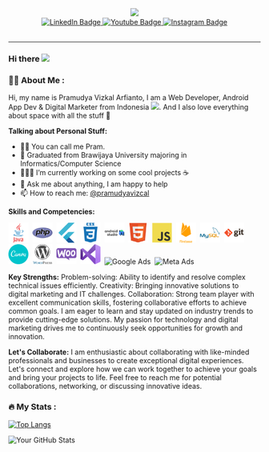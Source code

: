 <div id="header" align="center">
  <img src="https://media.giphy.com/media/M9gbBd9nbDrOTu1Mqx/giphy.gif" width="100"/>
<div id="badges">
  <a href="your-linkedin-URL">
    <img src="https://img.shields.io/badge/LinkedIn-blue?style=for-the-badge&logo=linkedin&logoColor=white" alt="LinkedIn Badge"/>
  </a>
  <a href="your-youtube-URL">
    <img src="https://img.shields.io/badge/YouTube-red?style=for-the-badge&logo=youtube&logoColor=white" alt="Youtube Badge"/>
  </a>
  <a href="your-twitter-URL">
    <img src="https://img.shields.io/badge/Instagram-yellow?style=for-the-badge&logo=instagram&logoColor=white" alt="Instagram Badge"/>
  </a>
</div>
<img src="https://komarev.com/ghpvc/?username=pramudyavizcal&style=flat-square&color=blue" alt=""/>
  
</div>

---
### Hi there <img src="https://media.giphy.com/media/hvRJCLFzcasrR4ia7z/giphy.gif" width="25px">
### :man_technologist: About Me :
Hi, my name is Pramudya Vizkal Arfianto, I am a Web Developer, Android App Dev & Digital Marketer from Indonesia <img src="https://media.giphy.com/media/WUlplcMpOCEmTGBtBW/giphy.gif" width="30">. And I also love everything about space with all the stuff 🌌

**Talking about Personal Stuff:**

- 👨‍🎓 You can call me Pram.
- 🏫 Graduated from Brawijaya University majoring in Informatics/Computer Science
- 👨🏽‍💻 I’m currently working on some cool projects ☕
- 💬 Ask me about anything, I am happy to help
- 📫 How to reach me: [@pramudyavizcal](https://instagram.com/pramudyavizcal_)

**Skills and Competencies:**
<div>
  <img src="https://github.com/devicons/devicon/blob/master/icons/java/java-original-wordmark.svg" title="Java" alt="Java" width="40" height="40"/>&nbsp;
  <img src="https://github.com/devicons/devicon/blob/master/icons/php/php-original.svg" title="PHP" alt="PHP" width="40" height="40"/>&nbsp;
  <img src="https://github.com/devicons/devicon/blob/master/icons/flutter/flutter-original.svg" title="Flutter" alt="Flutter" width="40" height="40"/>&nbsp;
  <img src="https://github.com/devicons/devicon/blob/master/icons/css3/css3-plain-wordmark.svg"  title="CSS3" alt="CSS" width="40" height="40"/>&nbsp;
  <img src="https://github.com/devicons/devicon/blob/master/icons/androidstudio/androidstudio-original-wordmark.svg" title="Android Studio"  alt="Android Studio" width="40" height="40"/>&nbsp;
  <img src="https://github.com/devicons/devicon/blob/master/icons/html5/html5-original.svg" title="HTML5" alt="HTML" width="40" height="40"/>&nbsp;
  <img src="https://github.com/devicons/devicon/blob/master/icons/javascript/javascript-original.svg" title="JavaScript" alt="JavaScript" width="40" height="40"/>&nbsp;
  <img src="https://github.com/devicons/devicon/blob/master/icons/firebase/firebase-plain-wordmark.svg" title="Firebase" alt="Firebase" width="40" height="40"/>&nbsp;
  <img src="https://github.com/devicons/devicon/blob/master/icons/mysql/mysql-original-wordmark.svg" title="MySQL"  alt="MySQL" width="40" height="40"/>&nbsp;
  <img src="https://github.com/devicons/devicon/blob/master/icons/git/git-original-wordmark.svg" title="Git" **alt="Git" width="40" height="40"/>
  <img src="https://github.com/devicons/devicon/blob/master/icons/canva/canva-original.svg" title="Canva" alt="Canva" width="40" height="40"/>&nbsp;
  <img src="https://github.com/devicons/devicon/blob/master/icons/wordpress/wordpress-original.svg" title="WordPress" alt="WordPress" width="40" height="40"/>&nbsp;
  <img src="https://github.com/devicons/devicon/blob/master/icons/woocommerce/woocommerce-original.svg" title="Woocommerce" alt="Woocommerce" width="40" height="40"/>&nbsp;
  <img src="https://github.com/devicons/devicon/blob/master/icons/visualstudio/visualstudio-original.svg" title="Visual Studio" alt="Visual Studio" width="40" height="40"/>&nbsp;
  <img src="https://www.svgrepo.com/show/353800/google-ads.svg" title="Google Ads" alt="Google Ads" width="40" height="40"/>&nbsp;
  <img src="https://www.svgrepo.com/show/431122/meta.svg" title="Meta Ads" alt="Meta Ads" width="40" height="40"/>&nbsp;
</div>

**Key Strengths:**
Problem-solving: Ability to identify and resolve complex technical issues efficiently.
Creativity: Bringing innovative solutions to digital marketing and IT challenges.
Collaboration: Strong team player with excellent communication skills, fostering collaborative efforts to achieve common goals.
I am eager to learn and stay updated on industry trends to provide cutting-edge solutions. My passion for technology and digital marketing drives me to continuously seek opportunities for growth and innovation.

**Let's Collaborate:**
I am enthusiastic about collaborating with like-minded professionals and businesses to create exceptional digital experiences. Let's connect and explore how we can work together to achieve your goals and bring your projects to life. Feel free to reach me for potential collaborations, networking, or discussing innovative ideas.

### :fire: My Stats :
[![Top Langs](https://github-readme-stats.vercel.app/api/top-langs/?username=pramudyavizcal&layout=compact&theme=vision-friendly-dark)](https://github.com/pramudyavizcal/github-readme-stats)

![Your GitHub Stats](https://github-readme-stats.vercel.app/api?username=pramudyavizcal&show_icons=true&theme=radical)  

